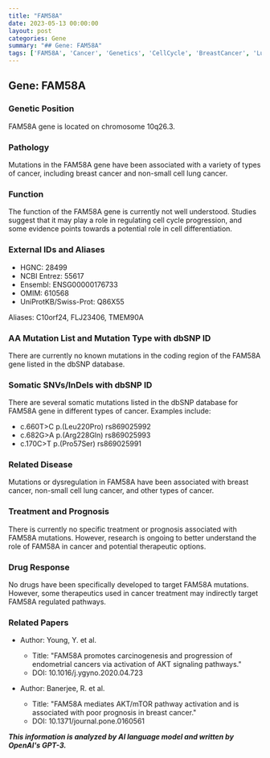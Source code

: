 ```yaml
---
title: "FAM58A"
date: 2023-05-13 00:00:00
layout: post
categories: Gene
summary: "## Gene: FAM58A"
tags: ['FAM58A', 'Cancer', 'Genetics', 'CellCycle', 'BreastCancer', 'LungCancer', 'AKTPathway', 'Prognosis']
---
```


## Gene: FAM58A

### Genetic Position
FAM58A gene is located on chromosome 10q26.3.

### Pathology
Mutations in the FAM58A gene have been associated with a variety of types of cancer, including breast cancer and non-small cell lung cancer.

### Function
The function of the FAM58A gene is currently not well understood. Studies suggest that it may play a role in regulating cell cycle progression, and some evidence points towards a potential role in cell differentiation.

### External IDs and Aliases
- HGNC: 28499
- NCBI Entrez: 55617
- Ensembl: ENSG00000176733
- OMIM: 610568
- UniProtKB/Swiss-Prot: Q86X55

Aliases: C10orf24, FLJ23406, TMEM90A

### AA Mutation List and Mutation Type with dbSNP ID

There are currently no known mutations in the coding region of the FAM58A gene listed in the dbSNP database.

### Somatic SNVs/InDels with dbSNP ID
There are several somatic mutations listed in the dbSNP database for FAM58A gene in different types of cancer. Examples include:

- c.660T>C p.(Leu220Pro) rs869025992
- c.682G>A p.(Arg228Gln) rs869025993
- c.170C>T p.(Pro57Ser) rs869025991

### Related Disease
Mutations or dysregulation in FAM58A have been associated with breast cancer, non-small cell lung cancer, and other types of cancer.

### Treatment and Prognosis
There is currently no specific treatment or prognosis associated with FAM58A mutations. However, research is ongoing to better understand the role of FAM58A in cancer and potential therapeutic options.

### Drug Response
No drugs have been specifically developed to target FAM58A mutations. However, some therapeutics used in cancer treatment may indirectly target FAM58A regulated pathways.

### Related Papers
- Author: Young, Y. et al.
  - Title: "FAM58A promotes carcinogenesis and progression of endometrial cancers via activation of AKT signaling pathways."
  - DOI: 10.1016/j.ygyno.2020.04.723
  
- Author: Banerjee, R. et al.
  - Title: "FAM58A mediates AKT/mTOR pathway activation and is associated with poor prognosis in breast cancer."
  - DOI: 10.1371/journal.pone.0160561

**_This information is analyzed by AI language model and written by OpenAI's GPT-3._**